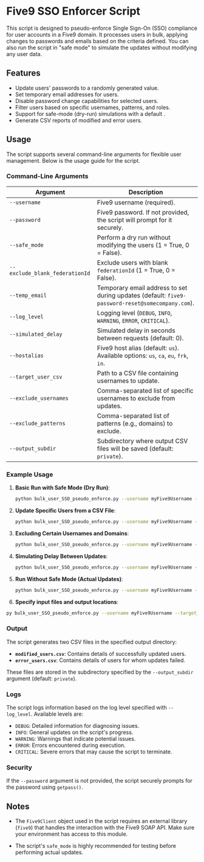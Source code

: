 # Five9 SSO Enforcer Script

This script is designed to pseudo-enforce Single Sign-On (SSO) compliance for user accounts in a Five9 domain. It processes users in bulk, applying changes to passwords and emails based on the criteria defined. You can also run the script in "safe mode" to simulate the updates without modifying any user data.

## Features

- Update users' passwords to a randomly generated value.
- Set temporary email addresses for users.
- Disable password change capabilities for selected users.
- Filter users based on specific usernames, patterns, and roles.
- Support for safe-mode (dry-run) simulations with a default .
- Generate CSV reports of modified and error users.

## Usage

The script supports several command-line arguments for flexible user management. Below is the usage guide for the script.

### Command-Line Arguments

| Argument                  | Description                                                                 |
| --------------------------| --------------------------------------------------------------------------- |
| `--username`               | Five9 username (required).                                                  |
| `--password`               | Five9 password. If not provided, the script will prompt for it securely.    |
| `--safe_mode`              | Perform a dry run without modifying the users (1 = True, 0 = False).        |
| `--exclude_blank_federationId` | Exclude users with blank `federationId` (1 = True, 0 = False).           |
| `--temp_email`             | Temporary email address to set during updates (default: `five9-password-reset@somecompany.com`). |
| `--log_level`              | Logging level (`DEBUG`, `INFO`, `WARNING`, `ERROR`, `CRITICAL`).            |
| `--simulated_delay`        | Simulated delay in seconds between requests (default: 0).                   |
| `--hostalias`              | Five9 host alias (default: `us`). Available options: `us`, `ca`, `eu`, `frk`, `in`. |
| `--target_user_csv`        | Path to a CSV file containing usernames to update.                          |
| `--exclude_usernames`      | Comma-separated list of specific usernames to exclude from updates.         |
| `--exclude_patterns`       | Comma-separated list of patterns (e.g., domains) to exclude.                |
| `--output_subdir`          | Subdirectory where output CSV files will be saved (default: `private`).     |

### Example Usage

1. **Basic Run with Safe Mode (Dry Run)**:
   ```bash
   python bulk_user_SSO_pseudo_enforce.py --username myFive9Username --safe_mode 1
   ```

2. **Update Specific Users from a CSV File**:
   ```bash
   python bulk_user_SSO_pseudo_enforce.py --username myFive9Username --password myFive9Password --target_user_csv users.csv --safe_mode 0
   ```

3. **Excluding Certain Usernames and Domains**:
   ```bash
   python bulk_user_SSO_pseudo_enforce.py --username myFive9Username --exclude_usernames user1,user2 --exclude_patterns "@company.com" --safe_mode 0
   ```

4. **Simulating Delay Between Updates**:
   ```bash
   python bulk_user_SSO_pseudo_enforce.py --username myFive9Username --safe_mode 1 --simulated_delay 2
   ```

5. **Run Without Safe Mode (Actual Updates)**:
   ```bash
   python bulk_user_SSO_pseudo_enforce.py --username myFive9Username --safe_mode 0
   ```

6.  **Specify input files and output locations**:
   ```bash
   py bulk_user_SSO_pseudo_enforce.py --username myFive9Username --target_user_csv private/mycompany/users_to_enforce_2024-10-15.csv --temp_email five9-password-reset@mycompany.com --exclude_usernames wfaapiuser@mycompany.com --exclude_patterns @mycompany.com --output_subdir private/mycompany --safe_mode 0
   ```
### Output

The script generates two CSV files in the specified output directory:

- **`modified_users.csv`**: Contains details of successfully updated users.
- **`error_users.csv`**: Contains details of users for whom updates failed.

These files are stored in the subdirectory specified by the `--output_subdir` argument (default: `private`).

### Logs

The script logs information based on the log level specified with `--log_level`. Available levels are:

- `DEBUG`: Detailed information for diagnosing issues.
- `INFO`: General updates on the script's progress.
- `WARNING`: Warnings that indicate potential issues.
- `ERROR`: Errors encountered during execution.
- `CRITICAL`: Severe errors that may cause the script to terminate.

### Security

If the `--password` argument is not provided, the script securely prompts for the password using `getpass()`.

## Notes

- The `Five9Client` object used in the script requires an external library (`five9`) that handles the interaction with the Five9 SOAP API. Make sure your environment has access to this module.

- The script's `safe_mode` is highly recommended for testing before performing actual updates.
